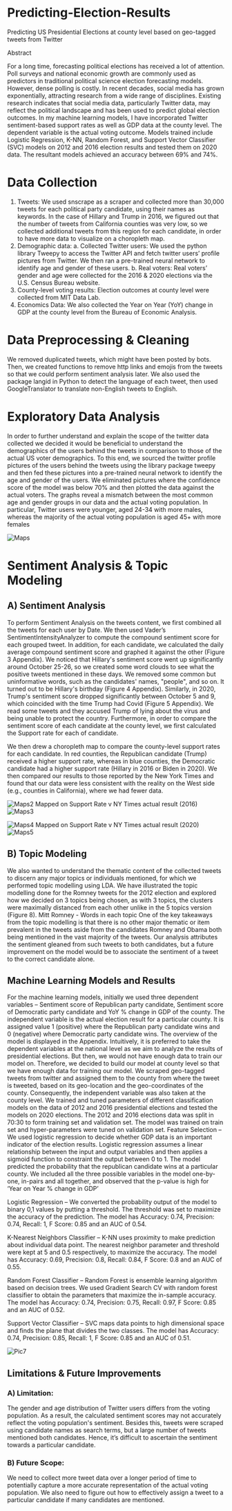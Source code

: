 # Predicting-Election-Results
Predicting US Presidential Elections at county level based on geo-tagged tweets from Twitter

Abstract

For a long time, forecasting political elections has received a lot of attention. Poll surveys and 
national economic growth are commonly used as predictors in traditional political science election 
forecasting models. However, dense polling is costly. In recent decades, social media has grown 
exponentially, attracting research from a wide range of disciplines. Existing research indicates that 
social media data, particularly Twitter data, may reflect the political landscape and has been used 
to predict global election outcomes. In my machine learning models, I have incorporated Twitter sentiment-based 
support rates as well as GDP data at the county level. The dependent variable is the actual voting 
outcome. Models trained include Logistic Regression, K-NN, Random Forest, and Support Vector Classifier 
(SVC) models on 2012 and 2016 election results and tested them on 2020 data. The resultant models 
achieved an accuracy between 69% and 74%.


# Data Collection
1. Tweets: We used snscrape as a scraper and collected more than 30,000 tweets for each 
political party candidate, using their names as keywords. 
In the case of Hillary and Trump in 2016, we figured out that the number of tweets from 
California counties was very low, so we collected additional tweets from this region for each 
candidate, in order to have more data to visualize on a choropleth map.
2. Demographic data:
a. Collected Twitter users: We used the python library Tweepy to access the Twitter API 
and fetch twitter users’ profile pictures from Twitter. We then ran a pre-trained neural 
network to identify age and gender of these users.
b. Real voters: Real voters’ gender and age were collected for the 2016 & 2020 elections 
via the U.S. Census Bureau website.
3. County-level voting results: Election outcomes at county level were collected from MIT 
Data Lab.
4. Economics Data: We also collected the Year on Year (YoY) change in GDP at the county 
level from the Bureau of Economic Analysis.


# Data Preprocessing & Cleaning
We removed duplicated tweets, which might have been posted by bots. Then, we created functions 
to remove http links and emojis from the tweets so that we could perform sentiment analysis later.
We also used the package langid in Python to detect the language of each tweet, then used 
GoogleTranslator to translate non-English tweets to English.


# Exploratory Data Analysis
In order to further understand and explain the scope of the twitter data collected we decided it 
would be beneficial to understand the demographics of the users behind the tweets in comparison 
to those of the actual US voter demographics.
To this end, we sourced the twitter profile pictures of the users behind the tweets using the library 
package tweepy and then fed these pictures into a pre-trained neural network to identify the age 
and gender of the users. We eliminated pictures where the confidence score of the model was 
below 70% and then plotted the data against the actual voters. The graphs reveal a mismatch 
between the most common age and gender groups in our data and the actual voting population.
In particular, Twitter users were younger, aged 24-34 with more males, whereas the majority of 
the actual voting population is aged 45+ with more females

![Maps](Misc/Picture1.png)

# Sentiment Analysis & Topic Modeling
## A) Sentiment Analysis
To perform Sentiment Analysis on the tweets content, we first combined all the tweets for each 
user by Date. We then used Vader’s SentimentIntensityAnalyzer to compute the compound 
sentiment score for each grouped tweet.
In addition, for each candidate, we calculated the daily average compound sentiment score and 
graphed it against the other (Figure 3 Appendix). We noticed that Hillary's sentiment score went 
up significantly around October 25-26, so we created some word clouds to see what the positive 
tweets mentioned in these days. We removed some common but uninformative words, such as the 
candidates' names, "people", and so on. It turned out to be Hillary's birthday (Figure 4 Appendix).
Similarly, in 2020, Trump's sentiment score dropped significantly between October 5 and 9, which 
coincided with the time Trump had Covid (Figure 5 Appendix). We read some tweets and they 
accused Trump of lying about the virus and being unable to protect the country.
Furthermore, in order to compare the sentiment score of each candidate at the county level, we 
first calculated the Support rate for each of candidate.

We then drew a choropleth map to compare the county-level support rates for each candidate.
In red counties, the Republican candidate (Trump) received a higher support rate, 
whereas in blue counties, the Democratic candidate had a higher support rate (Hillary in 2016 or 
Biden in 2020).
We then compared our results to those reported by the New York Times and found that our data 
were less consistent with the reality on the West side (e.g., counties in California), where we had 
fewer data.

![Maps2](Misc/Picture2.JPG)
Mapped on Support Rate                      v                          NY Times actual result (2016)
![Maps3](Misc/Picture3.JPG)

![Maps4](Misc/Picture4.JPG)
Mapped on Support Rate                      v                          NY Times actual result (2020)
![Maps5](Misc/Picture5.JPG)

## B) Topic Modeling
We also wanted to understand the thematic content of the collected tweets to discern any major 
topics or individuals mentioned, for which we performed topic modelling using LDA. We have 
illustrated the topic modelling done for the Romney tweets for the 2012 election and explored how 
we decided on 3 topics being chosen, as with 3 topics, the clusters were maximally distanced from 
each other unlike in the 5 topics version (Figure 8).
Mitt Romney - Words in each topic
One of the key takeaways from the topic modelling is that there is no other major thematic or item 
prevalent in the tweets aside from the candidates Romney and Obama both being mentioned in the 
vast majority of the tweets. Our analysis attributes the sentiment gleaned from such tweets to both 
candidates, but a future improvement on the model would be to associate the sentiment of a tweet 
to the correct candidate alone.

## Machine Learning Models and Results
For the machine learning models, initially we used three dependent variables – Sentiment score of 
Republican party candidate, Sentiment score of Democratic party candidate and YoY % change in 
GDP of the county. The independent variable is the actual election result for a particular county. 
It is assigned value 1 (positive) where the Republican party candidate wins and 0 (negative) where 
Democratic party candidate wins. The overview of the model is displayed in the Appendix. 
Intuitively, it is preferred to take the dependent variables at the national level as we aim to analyze 
the results of presidential elections. But then, we would not have enough data to train our model 
on. Therefore, we decided to build our model at county level so that we have enough data for 
training our model. We scraped geo-tagged tweets from twitter and assigned them to the county 
from where the tweet is tweeted, based on its geo-location and the geo-coordinates of the county. 
Consequently, the independent variable was also taken at the county level. We trained and tuned 
parameters of different classification models on the data of 2012 and 2016 presidential elections 
and tested the models on 2020 elections. The 2012 and 2016 elections data was split in 70:30 to 
form training set and validation set. The model was trained on train set and hyper-parameters were 
tuned on validation set. 
Feature Selection – We used logistic regression to decide whether GDP data is an important 
indicator of the election results. Logistic regression assumes a linear relationship between the input 
and output variables and then applies a sigmoid function to constraint the output between 0 to 1. 
The model predicted the probability that the republican candidate wins at a particular county. We 
included all the three possible variables in the model one-by-one, in-pairs and all together, and 
observed that the p-value is high for ‘Year on Year % change in GDP’

Logistic Regression – We converted the probability output of the model to binary 0,1 values by 
putting a threshold. The threshold was set to maximize the accuracy of the prediction. The model 
has Accuracy: 0.74, Precision: 0.74, Recall: 1, F Score: 0.85 and an AUC of 0.54.

K-Nearest Neighbors Classifier – K-NN uses proximity to make prediction about individual data 
point. The nearest neighbor parameter and threshold were kept at 5 and 0.5 respectively, to 
maximize the accuracy. The model has Accuracy: 0.69, Precision: 0.8, Recall: 0.84, F Score: 0.8 
and an AUC of 0.55.

Random Forest Classifier – Random Forest is ensemble learning algorithm based on decision 
trees. We used Gradient Search CV with random forest classifier to obtain the parameters that 
maximize the in-sample accuracy. The model has Accuracy: 0.74, Precision: 0.75, Recall: 0.97, F 
Score: 0.85 and an AUC of 0.52.

Support Vector Classifier – SVC maps data points to high dimensional space and finds the plane 
that divides the two classes. The model has Accuracy: 0.74, Precision: 0.85, Recall: 1, F Score: 
0.85 and an AUC of 0.51.

![Pic7](Misc/Picture7.JPG)

## Limitations & Future Improvements
### A) Limitation:
The gender and age distribution of Twitter users differs from the voting population. As a result, 
the calculated sentiment scores may not accurately reflect the voting population's sentiment.
Besides this, tweets were scraped using candidate names as search terms, but a large number of 
tweets mentioned both candidates. Hence, it’s difficult to ascertain the sentiment towards a 
particular candidate.
### B) Future Scope:
We need to collect more tweet data over a longer period of time to potentially capture a more 
accurate representation of the actual voting population. We also need to figure out how to 
effectively assign a tweet to a particular candidate if many candidates are mentioned.
